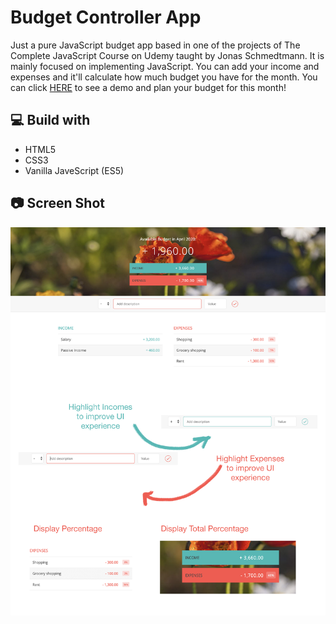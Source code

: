 # Budget Controller App

Just a pure JavaScript budget app based in one of the projects of The Complete JavaScript Course on Udemy taught by Jonas Schmedtmann. It is mainly focused on implementing JavaScript. You can add your income and expenses and it'll calculate how much budget you have for the month.
You can click [HERE](https://yousefelshabrawy.github.io/Budget-Controller-App/) to see a demo and plan your budget for this month!

## 💻 Build with

- HTML5
- CSS3
- Vanilla JaveScript (ES5)

## 📷 Screen Shot

![1](Presentation.png)

